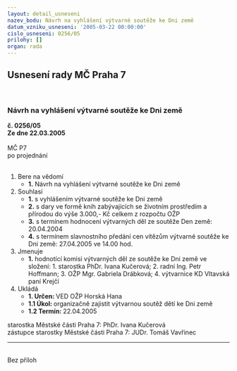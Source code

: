```yaml
---
layout: detail_usneseni
nazev_bodu: Návrh na vyhlášení výtvarné soutěže ke Dni země
datum_vzniku_usneseni: '2005-03-22 00:00:00'
cislo_usneseni: 0256/05
prilohy: []
organ: rada
---
```

<div id="ucUsn_pList" class="usn">
	<span><h2>Usnesení rady MČ Praha 7 </h2>
<br></span><div class="standBody">
<span><h3>Návrh na vyhlášení výtvarné soutěže ke Dni země</h3></span><div class="center">
		<strong>č. 0256/05</strong><br>
	</div>
<div class="center">
		<strong>Ze dne 22.03.2005</strong><br><br>
	</div> MČ P7<br> po projednání<br><br><ol>
<li>Bere na vědomí<ul><li>
<strong>1.</strong> Návrh na vyhlášení výtvarné soutěže ke Dni země</li></ul>
</li>
<li>Souhlasí<ul>
<li>
<strong>1.</strong> s vyhlášením výtvarné soutěže ke Dni země</li>
<li>
<strong>2.</strong> s dary ve formě knih zabývajících se životním prostředím a přírodou do výše 3.000,- Kč celkem z rozpočtu OŽP</li>
<li>
<strong>3.</strong> s termínem hodnocení výtvarných děl ze soutěže Den země: 20.04.2004</li>
<li>
<strong>4.</strong> s termínem slavnostního předání cen vítězům  výtvarné soutěže ke Dni země: 27.04.2005 ve 14.00 hod.  </li>
</ul>
</li>
<li>Jmenuje<ul><li>
<strong>1.</strong> hodnotící komisi výtvarných děl ze soutěže ke Dni země ve složení:    1. starostka PhDr. Ivana Kučerová; 2. radní Ing. Petr Hoffmann; 3. OŽP  Mgr. Gabriela Drábková; 4. výtvarnice KD Vltavská paní Krejčí                        </li></ul>
</li>
<li>Ukládá<ul>
<li>
<strong>1. Určen: </strong>VED OŽP Horská Hana</li>
<li>
<strong>1.1 Úkol: </strong>organizačně zajistit výtvarnou soutěž dětí ke Dni země </li>
<li>
<strong>1.2 Termín: </strong>22.04.2005</li>
</ul>
</li>
</ol>starostka Městské části Praha 7: PhDr. Ivana Kučerová<br>zástupce starostky Městské části Praha 7: JUDr. Tomáš Vavřinec <hr>
<br>Bez příloh</div>
</div>